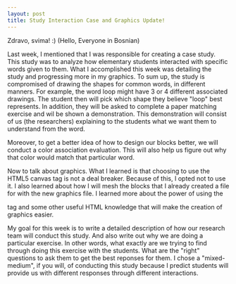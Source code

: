 ```yaml
---
layout: post
title: Study Interaction Case and Graphics Update!
---
```

Zdravo, svima! :) (Hello, Everyone in Bosnian)

Last week, I mentioned that I was responsible for creating a case study. This study was to analyze how elementary students interacted with 
specific words given to them. What I accomplished this week was detailing the study and progressing more in my graphics. To sum up, the study
is compromised of drawing the shapes for common words, in different manners. For example, the word loop might have 3 or 4 different
associated drawings. The student then will pick which shape they believe "loop" best represents. In addition, they will be asked to complete
a paper matching exercise and wil be shown a demonstration. This demonstration will consist of us (the researchers) explaining to the students
what we want them to understand from the word. 

Moreover, to get a better idea of how to design our blocks better, we will conduct a color association evaluation. This will also help us figure
out why that color would match that particular word.

Now to talk about graphics. What I learned is that choosing to use the HTML5 canvas tag is not a deal breaker. Because of this, I opted
not to use it. I also learned about how I will mesh the blocks that I already created a file for with the new graphics file. I learned more about
the power of using the <div> tag and some other useful HTML knowledge that will make the creation of graphics easier. 

My goal for this week is to write a detailed description of how our research team will conduct this study. And also write out why
we are doing a particular exercise. In other words, what exactly are we trying to find through doing this exercise with the students. What
are the "right" questions to ask them to get the best reponses for them. I chose a "mixed-medium", if you will, of conducting this study 
because I predict students will provide us with different responses through different interactions. 


